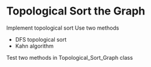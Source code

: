 # Topological Sort the Graph
Implement topological sort
Use two methods
* DFS topological sort
* Kahn algorithm 

Test two methods in Topological_Sort_Graph class
